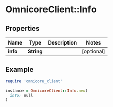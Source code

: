 # OmnicoreClient::Info

## Properties

| Name | Type | Description | Notes |
| ---- | ---- | ----------- | ----- |
| **info** | **String** |  | [optional] |

## Example

```ruby
require 'omnicore_client'

instance = OmnicoreClient::Info.new(
  info: null
)
```

